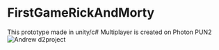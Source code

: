 # FirstGameRickAndMorty

This prototype made in unity/c#
Multiplayer is created on Photon PUN2
![Andrew d2project](https://user-images.githubusercontent.com/93401804/139486749-89f02a98-e6d3-45b8-b3fc-f32a5f427e54.jpg)
